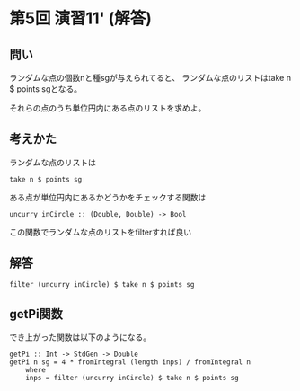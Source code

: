 第5回 演習11' (解答)
====================

問い
----

ランダムな点の個数nと種sgが与えられてると、
ランダムな点のリストはtake n $ points sgとなる。

それらの点のうち単位円内にある点のリストを求めよ。

考えかた
--------

ランダムな点のリストは

    take n $ points sg

ある点が単位円内にあるかどうかをチェックする関数は

    uncurry inCircle :: (Double, Double) -> Bool

この関数でランダムな点のリストをfilterすれば良い

解答
----

    filter (uncurry inCircle) $ take n $ points sg

getPi関数
---------

でき上がった関数は以下のようになる。

    getPi :: Int -> StdGen -> Double
    getPi n sg = 4 * fromIntegral (length inps) / fromIntegral n
        where
        inps = filter (uncurry inCircle) $ take n $ points sg
